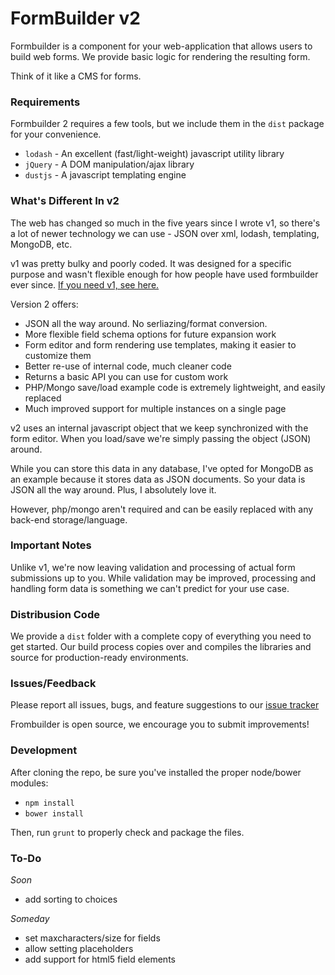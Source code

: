 FormBuilder v2
==================

Formbuilder is a component for your web-application that allows users to build web forms. We provide
basic logic for rendering the resulting form. 

Think of it like a CMS for forms.

### Requirements

Formbuilder 2 requires a few tools, but we include them in the `dist` package for your convenience.

- `lodash` - An excellent (fast/light-weight) javascript utility library
- `jQuery` - A DOM manipulation/ajax library
- `dustjs` - A javascript templating engine

### What's Different In v2

The web has changed so much in the five years since I wrote v1, so there's a lot of newer technology
we can use - JSON over xml, lodash, templating, MongoDB, etc.

v1 was pretty bulky and poorly coded. It was designed for a specific purpose and wasn't flexible enough
for how people have used formbuilder ever since. [If you need v1, see here.](https://github.com/viveleroi/jquery.formbuilder/tree/1.0 )

Version 2 offers:

- JSON all the way around. No serliazing/format conversion.
- More flexible field schema options for future expansion work
- Form editor and form rendering use templates, making it easier to customize them
- Better re-use of internal code, much cleaner code
- Returns a basic API you can use for custom work
- PHP/Mongo save/load example code is extremely lightweight, and easily replaced
- Much improved support for multiple instances on a single page

v2 uses an internal javascript object that we keep synchronized with the form editor. When you load/save
we're simply passing the object (JSON) around. 

While you can store this data in any database, I've opted for MongoDB as an example because it stores
data as JSON documents. So your data is JSON all the way around. Plus, I absolutely love it.

However, php/mongo aren't required and can be easily replaced with any back-end storage/language.

### Important Notes

Unlike v1, we're now leaving validation and processing of actual form submissions up to you. While validation may
be improved, processing and handling form data is something we can't predict for your use case.

### Distribusion Code

We provide a `dist` folder with a complete copy of everything you need to get started. Our build process copies over
and compiles the libraries and source for production-ready environments.

### Issues/Feedback

Please report all issues, bugs, and feature suggestions to our [issue tracker](https://snowy-evening.com/botsko/jquery-form-builder/)

Frombuilder is open source, we encourage you to submit improvements!

### Development

After cloning the repo, be sure you've installed the proper node/bower modules:

- `npm install`
- `bower install`

Then, run `grunt` to properly check and package the files.

### To-Do

*Soon*

- add sorting to choices

*Someday*

- set maxcharacters/size for fields
- allow setting placeholders
- add support for html5 field elements